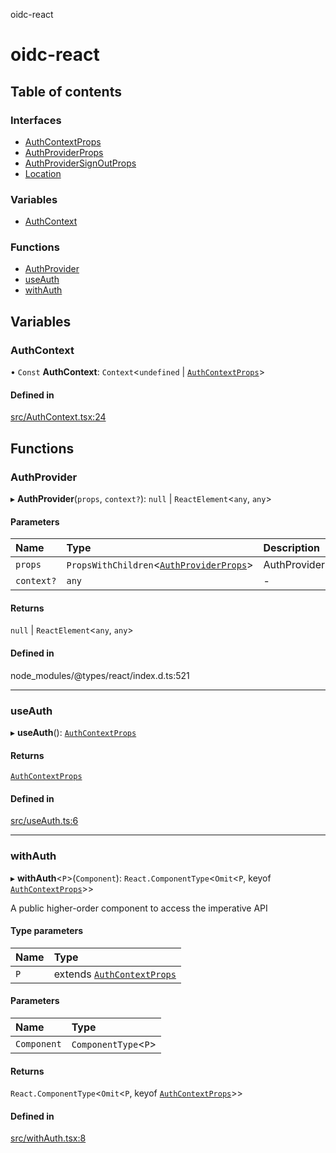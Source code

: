 oidc-react

# oidc-react

## Table of contents

### Interfaces

- [AuthContextProps](interfaces/AuthContextProps.md)
- [AuthProviderProps](interfaces/AuthProviderProps.md)
- [AuthProviderSignOutProps](interfaces/AuthProviderSignOutProps.md)
- [Location](interfaces/Location.md)

### Variables

- [AuthContext](README.md#authcontext)

### Functions

- [AuthProvider](README.md#authprovider)
- [useAuth](README.md#useauth)
- [withAuth](README.md#withauth)

## Variables

### AuthContext

• `Const` **AuthContext**: `Context`<`undefined` \| [`AuthContextProps`](interfaces/AuthContextProps.md)\>

#### Defined in

[src/AuthContext.tsx:24](https://github.com/bjerkio/oidc-react/blob/main/src/AuthContext.tsx#L24)

## Functions

### AuthProvider

▸ **AuthProvider**(`props`, `context?`): ``null`` \| `ReactElement`<`any`, `any`\>

#### Parameters

| Name | Type | Description |
| :------ | :------ | :------ |
| `props` | `PropsWithChildren`<[`AuthProviderProps`](interfaces/AuthProviderProps.md)\> | AuthProviderProps |
| `context?` | `any` | - |

#### Returns

``null`` \| `ReactElement`<`any`, `any`\>

#### Defined in

node_modules/@types/react/index.d.ts:521

___

### useAuth

▸ **useAuth**(): [`AuthContextProps`](interfaces/AuthContextProps.md)

#### Returns

[`AuthContextProps`](interfaces/AuthContextProps.md)

#### Defined in

[src/useAuth.ts:6](https://github.com/bjerkio/oidc-react/blob/main/src/useAuth.ts#L6)

___

### withAuth

▸ **withAuth**<`P`\>(`Component`): `React.ComponentType`<`Omit`<`P`, keyof [`AuthContextProps`](interfaces/AuthContextProps.md)\>\>

A public higher-order component to access the imperative API

#### Type parameters

| Name | Type |
| :------ | :------ |
| `P` | extends [`AuthContextProps`](interfaces/AuthContextProps.md) |

#### Parameters

| Name | Type |
| :------ | :------ |
| `Component` | `ComponentType`<`P`\> |

#### Returns

`React.ComponentType`<`Omit`<`P`, keyof [`AuthContextProps`](interfaces/AuthContextProps.md)\>\>

#### Defined in

[src/withAuth.tsx:8](https://github.com/bjerkio/oidc-react/blob/main/src/withAuth.tsx#L8)
